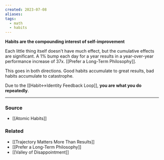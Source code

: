 ```yaml
---
created: 2023-07-08
aliases: 
tags:
  - math
  - habits
---
```

**Habits are the compounding interest of self-improvement**

Each little thing itself doesn't have much effect, but the cumulative effects are significant. A 1% bump each day for a year results in a year-over-year performance increase of 37x. [[Prefer a Long-Term Philosophy]]. 

This goes in both directions. Good habits accumulate to great results, bad habits accumulate to catastrophe.

Due to the [[Habit↔Identity Feedback Loop]], **you are what you do repeatedly**.

---
### Source
- [[Atomic Habits]]

### Related
- [[Trajectory Matters More Than Results]]
- [[Prefer a Long-Term Philosophy]]
- [[Valley of Disappointment]]